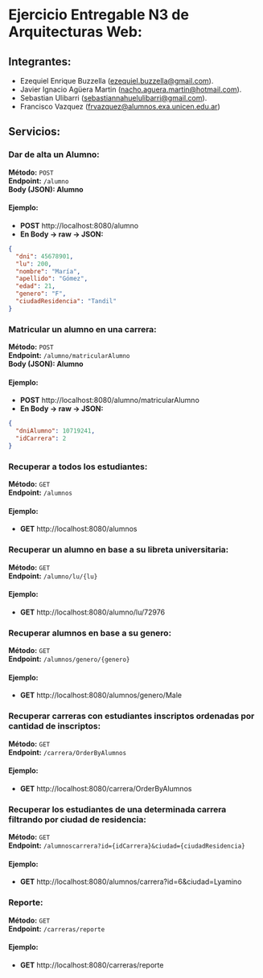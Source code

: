 # Ejercicio Entregable N3 de Arquitecturas Web:

## Integrantes:
- Ezequiel Enrique Buzzella (ezequiel.buzzella@gmail.com).
- Javier Ignacio Agüera Martin (nacho.aguera.martin@hotmail.com).
- Sebastian Ulibarri (sebastiannahuelulibarri@gmail.com).
- Francisco Vazquez (frvazquez@alumnos.exa.unicen.edu.ar)

## Servicios:

### Dar de alta un Alumno:

**Método:** `POST`  
**Endpoint:** `/alumno`  
**Body (JSON): Alumno**

#### Ejemplo:
- **POST** http://localhost:8080/alumno
- **En Body -> raw -> JSON:**
```json
{
  "dni": 45678901,
  "lu": 200,
  "nombre": "María",
  "apellido": "Gómez",
  "edad": 21,
  "genero": "F",
  "ciudadResidencia": "Tandil"
}
```

### Matricular un alumno en una carrera:

**Método:** `POST`  
**Endpoint:** `/alumno/matricularAlumno`  
**Body (JSON): Alumno**

#### Ejemplo:
- **POST** http://localhost:8080/alumno/matricularAlumno
- **En Body -> raw -> JSON:**
```json
{
  "dniAlumno": 10719241,
  "idCarrera": 2
}
```

### Recuperar a todos los estudiantes:

**Método:** `GET`  
**Endpoint:** `/alumnos`  

#### Ejemplo:
- **GET** http://localhost:8080/alumnos

### Recuperar un alumno en base a su libreta universitaria:

**Método:** `GET`  
**Endpoint:** `/alumno/lu/{lu}`  

#### Ejemplo:
- **GET** http://localhost:8080/alumno/lu/72976

### Recuperar alumnos en base a su genero:

**Método:** `GET`  
**Endpoint:** `/alumnos/genero/{genero}`  

#### Ejemplo:
- **GET** http://localhost:8080/alumnos/genero/Male

### Recuperar carreras con estudiantes inscriptos ordenadas por cantidad de inscriptos:

**Método:** `GET`  
**Endpoint:** `/carrera/OrderByAlumnos`  

#### Ejemplo:
- **GET** http://localhost:8080/carrera/OrderByAlumnos

### Recuperar los estudiantes de una determinada carrera filtrando por ciudad de residencia:

**Método:** `GET`  
**Endpoint:** `/alumnoscarrera?id={idCarrera}&ciudad={ciudadResidencia}` 

#### Ejemplo:
- **GET** http://localhost:8080/alumnos/carrera?id=6&ciudad=Lyamino

### Reporte:

**Método:** `GET`  
**Endpoint:** `/carreras/reporte` 

#### Ejemplo:
- **GET** http://localhost:8080/carreras/reporte
